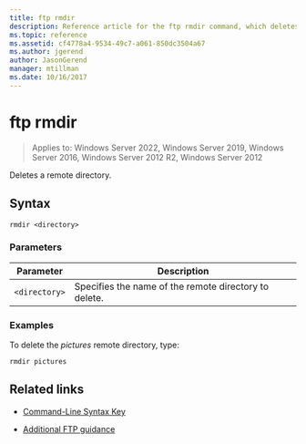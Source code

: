 ```yaml
---
title: ftp rmdir
description: Reference article for the ftp rmdir command, which deletes a root directory.
ms.topic: reference
ms.assetid: cf4778a4-9534-49c7-a061-850dc3504a67
ms.author: jgerend
author: JasonGerend
manager: mtillman
ms.date: 10/16/2017
---
```


# ftp rmdir

>Applies to: Windows Server 2022, Windows Server 2019, Windows Server 2016, Windows Server 2012 R2, Windows Server 2012

Deletes a remote directory.

## Syntax

```
rmdir <directory>
```

### Parameters

| Parameter | Description |
| --------- | ----------- |
| `<directory>` | Specifies the name of the remote directory to delete. |

### Examples

To delete the *pictures* remote directory, type:

```
rmdir pictures
```

## Related links

- [Command-Line Syntax Key](command-line-syntax-key.md)

- [Additional FTP guidance](/previous-versions/orphan-topics/ws.10/cc756013(v=ws.10))
